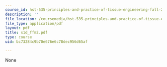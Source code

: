 ```yaml
---
course_id: hst-535-principles-and-practice-of-tissue-engineering-fall-2004
description: ''
file_location: /coursemedia/hst-535-principles-and-practice-of-tissue-engineering-fall-2004/bc73284c9b70e676e6c78dec956d65af_s1d_ffm2.pdf
file_type: application/pdf
layout: pdf
title: s1d_ffm2.pdf
type: course
uid: bc73284c9b70e676e6c78dec956d65af

---
```

None